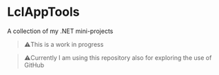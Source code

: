 # LclAppTools
A collection of my .NET mini-projects

> ⚠️This is a work in progress

> ⚠️Currently I am using this repository also for exploring the use of GitHub

